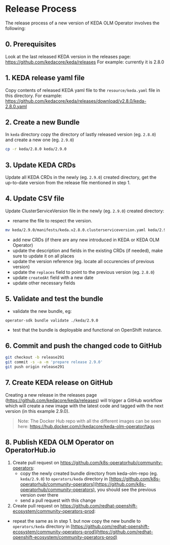 # Release Process

The release process of a new version of KEDA OLM Operator involves the following:

## 0. Prerequisites

Look at the last released KEDA version in the releases page: https://github.com/kedacore/keda/releases
For example: currently it is 2.8.0

## 1. KEDA release yaml file

Copy contents of released KEDA yaml file to the `resource/keda.yaml` file in this directory.
For example: https://github.com/kedacore/keda/releases/download/v2.8.0/keda-2.8.0.yaml

## 2. Create a new Bundle

In `keda` directory copy the directory of lastly released version (eg. `2.8.0`) and create a new one (eg. `2.9.0`)
```bash
cp -r keda/2.8.0 keda/2.9.0
```

## 3. Update KEDA CRDs
Update all KEDA CRDs in the newly (eg. `2.9.0`) created directory, get the up-to-date version from the release file mentioned in step 1.

## 4. Update CSV file
Update ClusterServiceVersion file in the newly (eg. `2.9.0`) created directory:
- rename the file to respect the version.
```bash
mv keda/2.9.0/manifests/keda.v2.8.0.clusterserviceversion.yaml keda/2.9.0/manifests/keda.v2.9.0.clusterserviceversion.yaml
```
- add new CRDs (if there are any new introduced in KEDA or KEDA OLM Operator)
- update the description and fields in the existing CRDs (if needed), make sure to update it on all places
- update the version reference (eg. locate all occurencies of previous version)
- update the `replaces` field to point to the previous version (eg. `2.8.0`)
- update `createdAt` field with a new date
- update other necessary fields

## 5. Validate and test the bundle
- validate the new bundle, eg:
```
operator-sdk bundle validate ./keda/2.9.0
```
- test that the bundle is deployable and functional on OpenShift instance.

## 6. Commit and push the changed code to GitHub
```bash
git checkout -b release291
git commit -s -a -m 'prepare release 2.9.0'
git push origin release291
```

## 7. Create KEDA release on GitHub

Creating a new release in the releases page (https://github.com/kedacore/keda/releases) will trigger a GitHub workflow which will create a new image with the latest code and tagged with the next version (in this example 2.9.0).

> Note: The Docker Hub repo with all the different images can be seen here: https://hub.docker.com/r/kedacore/keda-olm-operator/tags


## 8. Publish KEDA OLM Operator on OperatorHub.io
1. Create pull request on https://github.com/k8s-operatorhub/community-operators:
    - copy the newly created bundle directory from keda-olm-repo (eg. `keda/2.9.0`) to `operators/keda` directory in [https://github.com/k8s-operatorhub/community-operators](https://github.com/k8s-operatorhub/community-operators), you should see the previous version over there
    - send a pull request with this change
2.  Create pull request on https://github.com/redhat-openshift-ecosystem/community-operators-prod:
   - repeat the same as in step 1. but now copy the new bundle to `operators/keda` directory in [https://github.com/redhat-openshift-ecosystem/community-operators-prod](https://github.com/redhat-openshift-ecosystem/community-operators-prod)

